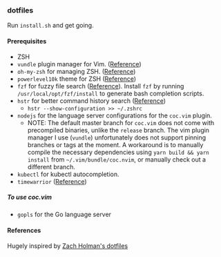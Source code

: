 ### dotfiles

Run `install.sh` and get going.

#### Prerequisites
- ZSH
- `vundle` plugin manager for Vim. ([Reference](https://github.com/VundleVim/Vundle.vim/tree/b255382d6242d7ea3877bf059d2934125e0c4d95#quick-start))
- `oh-my-zsh` for managing ZSH. ([Reference](https://ohmyz.sh/#install))
- `powerlevel10k` theme for ZSH ([Reference](https://github.com/romkatv/powerlevel10k/))
- `fzf` for fuzzy file search ([Reference](https://github.com/junegunn/fzf)). Install `fzf` by running `/usr/local/opt/fzf/install` to generate bash completion scripts.
- `hstr` for better command history search ([Reference](https://github.com/dvorka/hstr/tree/6507ac7f9518b896809d7eee3edcaaad94769d18))
    - `hstr --show-configuration >> ~/.zshrc`
- `nodejs` for the language server configurations for the `coc.vim` plugin.
    - NOTE: The default master branch for `coc.vim` does not come with precompiled binaries, unlike the `release` branch. The vim plugin manager I use (`vundle`) unfortunately does not support pinning branches or tags at the moment. A workaround is to manually compile the necessary dependencies using `yarn build && yarn install` from `~/.vim/bundle/coc.nvim`, or manually check out a different branch.
- `kubectl` for kubectl autocompletion.
- `timewarrior` ([Reference](https://timewarrior.net/))

##### To use coc.vim
- `gopls` for the Go language server

#### References
Hugely inspired by [Zach Holman's dotfiles](https://github.com/holman/dotfiles)
